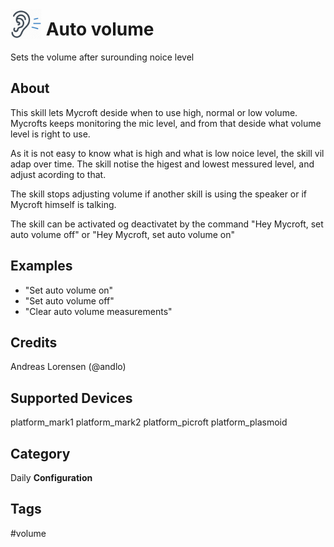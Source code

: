 # <img src='icon.png' card_color='#F66716' width='50' height='50' style='vertical-align:bottom'/> Auto volume
Sets the volume after surounding noice level

## About
This skill lets Mycroft deside when to use high, normal or low volume. Mycrofts keeps monitoring the mic level, and from that deside what volume level is right to use.

As it is not easy to know what is high and what is low noice level, the skill vil adap over time. The skill notise the higest and lowest messured level, and adjust acording to that.

The skill stops adjusting volume if another skill is using the speaker or if Mycroft himself is talking.

The skill can be activated og deactivatet by the command "Hey Mycroft, set auto volume off" or "Hey Mycroft, set auto volume on"


## Examples
* "Set auto volume on"
* "Set auto volume off"
* "Clear auto volume measurements"

## Credits
Andreas Lorensen (@andlo)

## Supported Devices
platform_mark1 platform_mark2 platform_picroft platform_plasmoid

## Category
Daily
**Configuration**

## Tags
#volume

